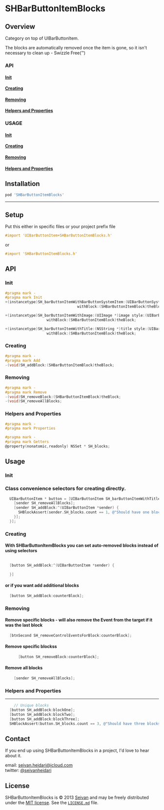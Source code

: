 SHBarButtonItemBlocks
==========

Overview
--------
Category on top of UIBarButtonItem.

The blocks are automatically removed once the item is gone, so it isn't necessary to clean up - Swizzle Free(™)

### API

#### [Init](https://github.com/seivan/SHBarButtonItemBlocks#init-2)

#### [Creating](https://github.com/seivan/SHBarButtonItemBlocks#creating-2)

#### [Removing](https://github.com/seivan/SHBarButtonItemBlocks#removing-2)

#### [Helpers and Properties](https://github.com/seivan/SHBarButtonItemBlocks#helpers-and-properties-2)

### USAGE

#### [Init](https://github.com/seivan/SHBarButtonItemBlocks#init-3)

#### [Creating](https://github.com/seivan/SHBarButtonItemBlocks#creating-3)

#### [Removing](https://github.com/seivan/SHBarButtonItemBlocks#removing-3)

#### [Helpers and Properties](https://github.com/seivan/SHBarButtonItemBlocks#helpers-and-properties-3)

Installation
------------

```ruby
pod 'SHBarButtonItemBlocks'
```

***

Setup
-----

Put this either in specific files or your project prefix file

```objective-c
#import 'UIBarButtonItem+SHBarButtonItemBlocks.h'
```
or
```objective-c
#import 'SHBarButtonItemBlocks.h'
```

API
-----

### Init

```objective-c
#pragma mark -
#pragma mark Init
+(instancetype)SH_barButtonItemWithBarButtonSystemItem:(UIBarButtonSystemItem)systemItem
                                 withBlock:(SHBarButtonItemBlock)theBlock;

+(instancetype)SH_barButtonItemWithImage:(UIImage *)image style:(UIBarButtonItemStyle)style
                   withBlock:(SHBarButtonItemBlock)theBlock;

+(instancetype)SH_barButtonItemWithTitle:(NSString *)title style:(UIBarButtonItemStyle)style
                   withBlock:(SHBarButtonItemBlock)theBlock;

```

### Creating

```objective-c
#pragma mark -
#pragma mark Add
-(void)SH_addBlock:(SHBarButtonItemBlock)theBlock;

```

### Removing

```objective-c
#pragma mark -
#pragma mark Remove
-(void)SH_removeBlock:(SHBarButtonItemBlock)theBlock;
-(void)SH_removeAllBlocks;


```

### Helpers and Properties

```objective-c
#pragma mark -
#pragma mark Properties

#pragma mark -
#pragma mark Getters
@property(nonatomic,readonly) NSSet * SH_blocks;


```

Usage
-----

### Init

### Class convenience selectors for creating directly. 

```objective-c
  UIBarButtonItem * button = [UIBarButtonItem SH_barButtonItemWithTitle:@"Clear blocks" style:UIBarButtonItemStyleBordered withBlock:^(UIBarButtonItem *sender) {
    [sender SH_removeAllBlocks];
    [sender SH_addBlock:^(UIBarButtonItem *sender) {
      SHBlockAssert(sender.SH_blocks.count == 1, @"Should have one block");
    }];
  }];
```

### Creating

#### With SHBarButtonItemBlocks you can set auto-removed blocks instead of using selectors

```objective-c

  [button SH_addBlock:^(UIBarButtonItem *sender) {
    
  }]


``` 

#### or if you want add additional blocks

```objective-c
  [button SH_addBlock:counterBlock];
```

### Removing


#### Remove specific blocks - will also remove the Event from the target if it was the last block

```objective-c
  [btnSecond SH_removeControlEventsForBlock:counterBlock];
```

#### Remove specific blockss

```objective-c
      [button SH_removeBlock:counterBlock];
```

#### Remove all blocks

```objective-c
    [sender SH_removeAllBlocks];
```


### Helpers and Properties
------ 

```objective-c
    // Unique blocks
  [button SH_addBlock:blockOne];
  [button SH_addBlock:blockTwo];
  [button SH_addBlock:blockThree];
  SHBlockAssert(button.SH_blocks.count == 3, @"Should have three blocks");

```



Contact
-------

If you end up using SHBarButtonItemBlocks in a project, I'd love to hear about it.

email: [seivan.heidari@icloud.com](mailto:seivan.heidari@icloud.com)  
twitter: [@seivanheidari](https://twitter.com/seivanheidari)

## License

SHBarButtonItemBlocks is © 2013 [Seivan](http://www.github.com/seivan) and may be freely
distributed under the [MIT license](http://opensource.org/licenses/MIT).
See the [`LICENSE.md`](https://github.com/seivan/SHBarButtonItemBlocks/blob/master/LICENSE.md) file.

